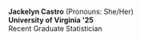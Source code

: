 **Jackelyn Castro** (Pronouns: She/Her)  
**University of Virginia '25**  
Recent Graduate Statistician

<!---
jackiecstro/jackiecstro is a ✨ special ✨ repository because its `README.md` (this file) appears on your GitHub profile.
You can click the Preview link to take a look at your changes.
--->
